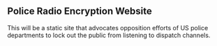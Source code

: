 ## Police Radio Encryption Website

This will be a static site that advocates opposition efforts of US police departments to lock out the public from listening to dispatch channels.
